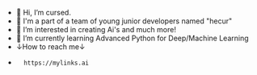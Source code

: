 - 👋 Hi, I’m cursed.
- 📎 I'm a part of a team of young junior developers named "hecur"
- 👀 I’m interested in creating Ai's and much more!
- 🌱 I’m currently learning Advanced Python for Deep/Machine Learning
- ↓How to reach me↓
-       https://mylinks.ai
<!---
Unitysourceman/Unitysourceman is a ✨ special ✨ repository because its `README.md` (this file) appears on your GitHub profile.
You can click the Preview link to take a look at your changes.
--->
